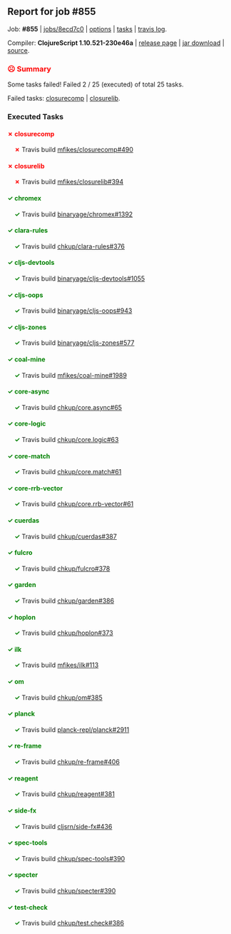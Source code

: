 ## Report for job #855

Job: **#855** | [jobs/8ecd7c0](https://github.com/cljs-oss/canary/commit/8ecd7c0ded64eb49af8fcf74b7c02f028dae7ff8) | [options](options.edn) | [tasks](tasks.edn) | [travis log](https://travis-ci.org/cljs-oss/canary/builds/510825473).

Compiler: **ClojureScript 1.10.521-230e46a** | [release page](https://github.com/cljs-oss/canary/releases/tag/r1.10.521-230e46a) | [jar download](https://github.com/cljs-oss/canary/releases/download/r1.10.521-230e46a/clojurescript-1.10.521-230e46a.jar) | [source](https://github.com/clojure/clojurescript/commit/230e46aee2c9b76e426e85865ab8930c4c26e14f).

### <b style='color:red'>☹ Summary</b>

Some tasks failed! Failed 2 / 25 (executed) of total 25 tasks.

Failed tasks: [closurecomp](#-closurecomp) | [closurelib](#-closurelib).

### Executed Tasks

#### <b style='color:red'>&#x2717; closurecomp</b>
&nbsp;&nbsp;&nbsp;&nbsp;<b style='color:red'>&#x2717;</b> Travis build [mfikes/closurecomp#490](https://travis-ci.org/mfikes/closurecomp/builds/510826288)<br>

#### <b style='color:red'>&#x2717; closurelib</b>
&nbsp;&nbsp;&nbsp;&nbsp;<b style='color:red'>&#x2717;</b> Travis build [mfikes/closurelib#394](https://travis-ci.org/mfikes/closurelib/builds/510826305)<br>

#### <b style='color:green'>&#x2713; chromex</b>
&nbsp;&nbsp;&nbsp;&nbsp;<b style='color:green'>&#x2713;</b> Travis build [binaryage/chromex#1392](https://travis-ci.org/binaryage/chromex/builds/510826256)<br>

#### <b style='color:green'>&#x2713; clara-rules</b>
&nbsp;&nbsp;&nbsp;&nbsp;<b style='color:green'>&#x2713;</b> Travis build [chkup/clara-rules#376](https://travis-ci.org/chkup/clara-rules/builds/510826268)<br>

#### <b style='color:green'>&#x2713; cljs-devtools</b>
&nbsp;&nbsp;&nbsp;&nbsp;<b style='color:green'>&#x2713;</b> Travis build [binaryage/cljs-devtools#1055](https://travis-ci.org/binaryage/cljs-devtools/builds/510826275)<br>

#### <b style='color:green'>&#x2713; cljs-oops</b>
&nbsp;&nbsp;&nbsp;&nbsp;<b style='color:green'>&#x2713;</b> Travis build [binaryage/cljs-oops#943](https://travis-ci.org/binaryage/cljs-oops/builds/510826280)<br>

#### <b style='color:green'>&#x2713; cljs-zones</b>
&nbsp;&nbsp;&nbsp;&nbsp;<b style='color:green'>&#x2713;</b> Travis build [binaryage/cljs-zones#577](https://travis-ci.org/binaryage/cljs-zones/builds/510826284)<br>

#### <b style='color:green'>&#x2713; coal-mine</b>
&nbsp;&nbsp;&nbsp;&nbsp;<b style='color:green'>&#x2713;</b> Travis build [mfikes/coal-mine#1989](https://travis-ci.org/mfikes/coal-mine/builds/510826299)<br>

#### <b style='color:green'>&#x2713; core-async</b>
&nbsp;&nbsp;&nbsp;&nbsp;<b style='color:green'>&#x2713;</b> Travis build [chkup/core.async#65](https://travis-ci.org/chkup/core.async/builds/510826317)<br>

#### <b style='color:green'>&#x2713; core-logic</b>
&nbsp;&nbsp;&nbsp;&nbsp;<b style='color:green'>&#x2713;</b> Travis build [chkup/core.logic#63](https://travis-ci.org/chkup/core.logic/builds/510826338)<br>

#### <b style='color:green'>&#x2713; core-match</b>
&nbsp;&nbsp;&nbsp;&nbsp;<b style='color:green'>&#x2713;</b> Travis build [chkup/core.match#61](https://travis-ci.org/chkup/core.match/builds/510826349)<br>

#### <b style='color:green'>&#x2713; core-rrb-vector</b>
&nbsp;&nbsp;&nbsp;&nbsp;<b style='color:green'>&#x2713;</b> Travis build [chkup/core.rrb-vector#61](https://travis-ci.org/chkup/core.rrb-vector/builds/510826353)<br>

#### <b style='color:green'>&#x2713; cuerdas</b>
&nbsp;&nbsp;&nbsp;&nbsp;<b style='color:green'>&#x2713;</b> Travis build [chkup/cuerdas#387](https://travis-ci.org/chkup/cuerdas/builds/510826360)<br>

#### <b style='color:green'>&#x2713; fulcro</b>
&nbsp;&nbsp;&nbsp;&nbsp;<b style='color:green'>&#x2713;</b> Travis build [chkup/fulcro#378](https://travis-ci.org/chkup/fulcro/builds/510826364)<br>

#### <b style='color:green'>&#x2713; garden</b>
&nbsp;&nbsp;&nbsp;&nbsp;<b style='color:green'>&#x2713;</b> Travis build [chkup/garden#386](https://travis-ci.org/chkup/garden/builds/510826422)<br>

#### <b style='color:green'>&#x2713; hoplon</b>
&nbsp;&nbsp;&nbsp;&nbsp;<b style='color:green'>&#x2713;</b> Travis build [chkup/hoplon#373](https://travis-ci.org/chkup/hoplon/builds/510826403)<br>

#### <b style='color:green'>&#x2713; ilk</b>
&nbsp;&nbsp;&nbsp;&nbsp;<b style='color:green'>&#x2713;</b> Travis build [mfikes/ilk#113](https://travis-ci.org/mfikes/ilk/builds/510826426)<br>

#### <b style='color:green'>&#x2713; om</b>
&nbsp;&nbsp;&nbsp;&nbsp;<b style='color:green'>&#x2713;</b> Travis build [chkup/om#385](https://travis-ci.org/chkup/om/builds/510826432)<br>

#### <b style='color:green'>&#x2713; planck</b>
&nbsp;&nbsp;&nbsp;&nbsp;<b style='color:green'>&#x2713;</b> Travis build [planck-repl/planck#2911](https://travis-ci.org/planck-repl/planck/builds/510826434)<br>

#### <b style='color:green'>&#x2713; re-frame</b>
&nbsp;&nbsp;&nbsp;&nbsp;<b style='color:green'>&#x2713;</b> Travis build [chkup/re-frame#406](https://travis-ci.org/chkup/re-frame/builds/510826446)<br>

#### <b style='color:green'>&#x2713; reagent</b>
&nbsp;&nbsp;&nbsp;&nbsp;<b style='color:green'>&#x2713;</b> Travis build [chkup/reagent#381](https://travis-ci.org/chkup/reagent/builds/510826487)<br>

#### <b style='color:green'>&#x2713; side-fx</b>
&nbsp;&nbsp;&nbsp;&nbsp;<b style='color:green'>&#x2713;</b> Travis build [cljsrn/side-fx#436](https://travis-ci.org/cljsrn/side-fx/builds/510826451)<br>

#### <b style='color:green'>&#x2713; spec-tools</b>
&nbsp;&nbsp;&nbsp;&nbsp;<b style='color:green'>&#x2713;</b> Travis build [chkup/spec-tools#390](https://travis-ci.org/chkup/spec-tools/builds/510826476)<br>

#### <b style='color:green'>&#x2713; specter</b>
&nbsp;&nbsp;&nbsp;&nbsp;<b style='color:green'>&#x2713;</b> Travis build [chkup/specter#390](https://travis-ci.org/chkup/specter/builds/510826474)<br>

#### <b style='color:green'>&#x2713; test-check</b>
&nbsp;&nbsp;&nbsp;&nbsp;<b style='color:green'>&#x2713;</b> Travis build [chkup/test.check#386](https://travis-ci.org/chkup/test.check/builds/510826489)<br>